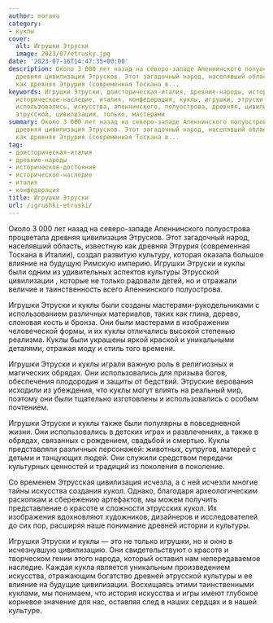 ```yaml
---
author: morava
category:
- куклы
cover:
  alt: Игрушки Этруски
  image: 2023/07/etrusky.jpg
date: '2023-07-16T14:47:35+00:00'
description: Около 3 000 лет назад на северо-западе Апеннинского полуострова процветала
  древняя цивилизация Этрусков. Этот загадочный народ, населявший область, известную
  как древняя Этрурия (современная Тоскана в...
keywords: Игрушки Этруски, доисторическая-италия, древние-народы, историческое-достояние,
  историческое-наследие, италия, конфедерация, куклы, игрушки, этруски, культуры,
  использовались, искусства, апеннинского, полуострова, древняя, цивилизация, влияние,
  этрусской, цивилизации, только, мастерами
summary: Около 3 000 лет назад на северо-западе Апеннинского полуострова процветала
  древняя цивилизация Этрусков. Этот загадочный народ, населявший область, известную
  как древняя Этрурия (современная Тоскана в...
tag:
- доисторическая-италия
- древние-народы
- историческое-достояние
- историческое-наследие
- италия
- конфедерация
title: Игрушки Этруски
url: /igrushki-etruski/
---
```


Около 3 000 лет назад на северо-западе Апеннинского полуострова процветала древняя цивилизация Этрусков. Этот загадочный народ, населявший область, известную как древняя Этрурия (современная Тоскана в Италии), создал развитую культуру, которая оказала большое влияние на будущую Римскую империю. Игрушки Этруски и куклы были одним из удивительных аспектов культуры Этрусской цивилизации , которые не только радовали детей, но и отражали величие и таинственность всего Апеннинского полуострова.

Игрушки Этруски и куклы были созданы мастерами-рукодельниками с использованием различных материалов, таких как глина, дерево, слоновая кость и бронза. Они были мастерами в изображении человеческой формы, и их куклы отличались высокой степенью реализма. Куклы были украшены яркой краской и уникальными деталями, отражая моду и стиль того времени.

Игрушки Этруски и куклы играли важную роль в религиозных и магических обрядах. Они использовались для призыва богов, обеспечения плодородия и защиты от бедствий. Этруские верования исходили из убеждения, что куклы могут влиять на реальный мир, поэтому они были тщательно изготовлены и использовались с особым почтением.

Игрушки Этруски и куклы также были популярны в повседневной жизни. Они использовались в детских играх и развлечениях, а также в обрядах, связанных с рождением, свадьбой и смертью. Куклы представляли различных персонажей: животных, супругов, матерей с детьми и танцующих людей. Они служили средством передачи культурных ценностей и традиций из поколения в поколение.

Со временем Этрусская цивилизация исчезла, а с ней исчезли многие тайны искусства создания кукол. Однако, благодаря археологическим раскопкам и сбережению артефактов, мы можем получить представление о красоте и сложности этрусских кукол. Их изображения вдохновляют художников, дизайнеров и исследователей до сих пор, расширяя наше понимание древней истории и культуры.

Игрушки Этруски и куклы — это не только игрушки, но и окно в исчезнувшую цивилизацию. Они свидетельствуют о красоте и творческом гении этого народа, который оставил нам непередаваемое наследие. Каждая кукла является уникальным произведением искусства, отражающим богатство древней этрусской культуры и ее влияние на будущие цивилизации. Восхищаясь этими таинственными куклами, мы понимаем, что история искусства и игры имеют глубокое корневое значение для нас, оставляя след в наших сердцах и в нашей культуре.
